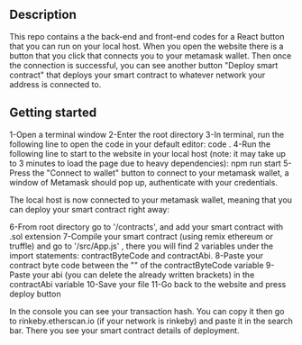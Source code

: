 ## Description
This repo contains a the back-end and front-end codes for a React button that you can run on your local host. When you open the website there is a button that you click that connects you to your metamask wallet. Then once the connection is successful, you can see another button "Deploy smart contract" that deploys your smart contract to whatever network your address is connected to.

## Getting started
1-Open a terminal window
2-Enter the root directory
3-In terminal, run the following line to open the code in your default editor: code .
4-Run the following line to start to the website in your local host (note: it may take up to 3 minutes to load the page due to heavy dependencies):
npm run start
5-Press the "Connect to wallet" button to connect to your metamask wallet, a window of Metamask should pop up, authenticate with your credentials.

The local host is now connected to your metamask wallet, meaning that you can deploy your smart contract right away:

6-From root directory go to '/contracts', and add your smart contract with .sol extension
7-Compile your smart contract (using remix ethereum or truffle) and go to '/src/App.js' , there you will find 2 variables under the import statements: contractByteCode and contractAbi.
8-Paste your contract byte code between the "" of the contractByteCode variable
9-Paste your abi (you can delete the already written brackets) in the contractAbi variable
10-Save your file
11-Go back to the website and press deploy button

In the console you can see your transaction hash. You can copy it then go to rinkeby.etherscan.io (if your network is rinkeby) and paste it in the search bar. There you see your smart contract details of deployment.
